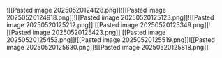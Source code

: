 ![[Pasted image 20250520124128.png]]![[Pasted image 20250520124918.png]]![[Pasted image 20250520125123.png]]![[Pasted image 20250520125212.png]]![[Pasted image 20250520125349.png]]![[Pasted image 20250520125423.png]]![[Pasted image 20250520125453.png]]![[Pasted image 20250520125519.png]]![[Pasted image 20250520125630.png]]![[Pasted image 20250520125818.png]]